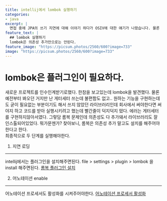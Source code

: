 ```yaml
---
title: intellij에서 lombok 실행하기
categories:
- java
excerpt: |
  면접 중에 JPA의 쓰기 지연에 대해 이야기 하다가 OSIV에 대한 얘기가 나왔습니다. 물론 이게 뭔지 모르는 사람이기 때문에 정리해보는걸로.
feature_text: |
  ## lombok 실행하기
  lombok은 의존성 추가만으로는 안된다.
feature_image: "https://picsum.photos/2560/600?image=733"
image: "https://picsum.photos/2560/600?image=733"
---
```


lombok은 플러그인이 필요하다.
====
  
새로운 프로젝트를 인수인계받기로했다. 한참을 보고있는데 lombok을 발견했다. 물론 예전부터 봐오던 거지만 난 게터세터 쓰는데 불편함도 없고.. 원하는 기능을
구현하는데도 굳이 필요없는 부분이기도 해서 쓰지 않았던 라이브러리인데 회사에서 써야한다면 써야지 하고 코드를 받아 실행시키려고 했는데 빨간줄이 덕지덕지 떴다.
에러는 게터세터를 구현하지않아서였다. 그렇담 롬복 문제인데 의존성도 다 추가돼서 라이브러리도 잘 인스톨되어있었다. 뭐가문젠가? 
찾아보니, 롬복은 의존성 추가 말고도 설치를 해주어야한다고 한다.  
최종적으로 두 단계를 실행해야한다.
 
1. 지연 로딩
----

intellij에서는 플러그인을 설치해주면된다. file > settings > plugin > lombok 을 install 해주면된다.
[롬복 플러그인 설치](https://github.com/mychum1/learning_ref/blob/master/com.ksko.learning-ref/imgs/lombok.png?raw=true)  


2. 어노테이션 enable
----
  
어노테이션 프로세서도 활성화를 시켜주어야한다.
[어노테이션 프로세서 활성화 ](https://github.com/mychum1/learning_ref/blob/master/com.ksko.learning-ref/imgs/annotaion_processor.png?raw=true)  
